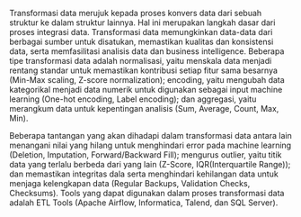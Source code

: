 Transformasi data merujuk kepada proses konvers data dari sebuah struktur ke dalam struktur lainnya. Hal ini merupakan langkah dasar dari proses integrasi data. Transformasi data memungkinkan data-data dari berbagai sumber untuk disatukan, memastikan kualitas dan konsistensi data, serta memfasilitasi analisis data dan business intelligence. Beberapa tipe transformasi data adalah normalisasi, yaitu menskala data menjadi rentang standar untuk memastikan kontribusi setiap fitur sama besarnya (Min-Max scaling, Z-score normalization); encoding, yaitu mengubah data kategorikal menjadi data numerik untuk digunakan sebagai input machine learning (One-hot encoding, Label encoding); dan aggregasi, yaitu merangkum data untuk kepentingan analisis (Sum, Average, Count, Max, Min).

Beberapa tantangan yang akan dihadapi dalam transformasi data antara lain menangani nilai yang hilang untuk menghindari error pada machine learning (Deletion, Imputation, Forward/Backward Fill); mengurus outlier, yaitu titik data yang terlalu berbeda dari yang lain (Z-Score, IQR(Interquartile Range)); dan memastikan integritas dala serta menghindari kehilangan data untuk menjaga kelengkapan data (Regular Backups, Validation Checks, Checksums). Tools yang dapat digunakan dalam proses transformasi data adalah ETL Tools (Apache Airflow, Informatica, Talend, dan SQL Server). 